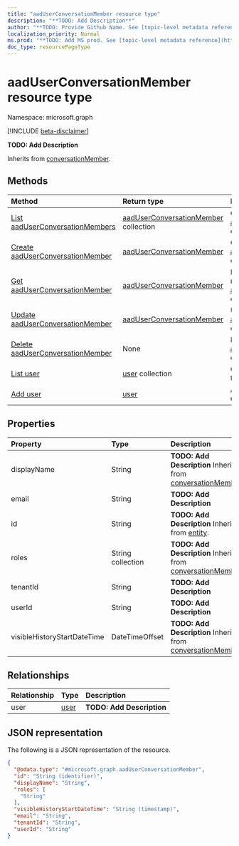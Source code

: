 ```yaml
---
title: "aadUserConversationMember resource type"
description: "**TODO: Add Description**"
author: "**TODO: Provide Github Name. See [topic-level metadata reference](https://msgo.azurewebsites.net/add/document/guidelines/metadata.html#topic-level-metadata)**"
localization_priority: Normal
ms.prod: "**TODO: Add MS prod. See [topic-level metadata reference](https://msgo.azurewebsites.net/add/document/guidelines/metadata.html#topic-level-metadata)**"
doc_type: resourcePageType
---
```


# aadUserConversationMember resource type

Namespace: microsoft.graph

[!INCLUDE [beta-disclaimer](../../includes/beta-disclaimer.md)]

**TODO: Add Description**


Inherits from [conversationMember](../resources/conversationmember.md).

## Methods
|Method|Return type|Description|
|:---|:---|:---|
|[List aadUserConversationMembers](../api/aaduserconversationmember-list.md)|[aadUserConversationMember](../resources/aaduserconversationmember.md) collection|Get a list of the [aadUserConversationMember](../resources/aaduserconversationmember.md) objects and their properties.|
|[Create aadUserConversationMember](../api/aaduserconversationmember-create.md)|[aadUserConversationMember](../resources/aaduserconversationmember.md)|Create a new [aadUserConversationMember](../resources/aaduserconversationmember.md) object.|
|[Get aadUserConversationMember](../api/aaduserconversationmember-get.md)|[aadUserConversationMember](../resources/aaduserconversationmember.md)|Read the properties and relationships of an [aadUserConversationMember](../resources/aaduserconversationmember.md) object.|
|[Update aadUserConversationMember](../api/aaduserconversationmember-update.md)|[aadUserConversationMember](../resources/aaduserconversationmember.md)|Update the properties of an [aadUserConversationMember](../resources/aaduserconversationmember.md) object.|
|[Delete aadUserConversationMember](../api/aaduserconversationmember-delete.md)|None|Deletes an [aadUserConversationMember](../resources/aaduserconversationmember.md) object.|
|[List user](../api/aaduserconversationmember-list-user.md)|[user](../resources/user.md) collection|Get the user resources from the user navigation property.|
|[Add user](../api/aaduserconversationmember-post-user.md)|[user](../resources/user.md)|Add user by posting to the user collection.|

## Properties
|Property|Type|Description|
|:---|:---|:---|
|displayName|String|**TODO: Add Description** Inherited from [conversationMember](../resources/conversationmember.md).|
|email|String|**TODO: Add Description**|
|id|String|**TODO: Add Description** Inherited from [entity](../resources/entity.md).|
|roles|String collection|**TODO: Add Description** Inherited from [conversationMember](../resources/conversationmember.md).|
|tenantId|String|**TODO: Add Description**|
|userId|String|**TODO: Add Description**|
|visibleHistoryStartDateTime|DateTimeOffset|**TODO: Add Description** Inherited from [conversationMember](../resources/conversationmember.md).|

## Relationships
|Relationship|Type|Description|
|:---|:---|:---|
|user|[user](../resources/user.md)|**TODO: Add Description**|

## JSON representation
The following is a JSON representation of the resource.
<!-- {
  "blockType": "resource",
  "keyProperty": "id",
  "@odata.type": "microsoft.graph.aadUserConversationMember",
  "baseType": "microsoft.graph.conversationMember",
  "openType": false
}
-->
``` json
{
  "@odata.type": "#microsoft.graph.aadUserConversationMember",
  "id": "String (identifier)",
  "displayName": "String",
  "roles": [
    "String"
  ],
  "visibleHistoryStartDateTime": "String (timestamp)",
  "email": "String",
  "tenantId": "String",
  "userId": "String"
}
```

